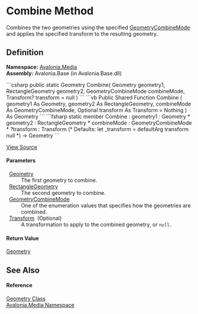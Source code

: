 # Combine Method


Combines the two geometries using the specified <a href="T_Avalonia_Media_GeometryCombineMode">GeometryCombineMode</a> and applies the specified transform to the resulting geometry.



## Definition
**Namespace:** <a href="N_Avalonia_Media">Avalonia.Media</a>  
**Assembly:** Avalonia.Base (in Avalonia.Base.dll)

<Tabs groupId="api-code-preview">
<TabItem value="csharp" label="C#">
```csharp
public static Geometry Combine(
	Geometry geometry1,
	RectangleGeometry geometry2,
	GeometryCombineMode combineMode,
	Transform? transform = null
)
```
</TabItem>
<TabItem value="vb" label="VB">
```vb
Public Shared Function Combine ( 
	geometry1 As Geometry,
	geometry2 As RectangleGeometry,
	combineMode As GeometryCombineMode,
	Optional transform As Transform = Nothing
) As Geometry
```
</TabItem>
<TabItem value="fsharp" label="F#">
```fsharp
static member Combine : 
        geometry1 : Geometry * 
        geometry2 : RectangleGeometry * 
        combineMode : GeometryCombineMode * 
        ?transform : Transform 
(* Defaults:
        let _transform = defaultArg transform null
*)
-> Geometry 
```
</TabItem>
</Tabs>



<a href="https://github.com/AvaloniaUI/Avalonia/tree/master/src/Avalonia.Base/Media/Geometry.cs#L237" title="View the source code">View Source</a>



#### Parameters
<dl><dt>  <a href="T_Avalonia_Media_Geometry">Geometry</a></dt><dd>The first geometry to combine.</dd><dt>  <a href="T_Avalonia_Media_RectangleGeometry">RectangleGeometry</a></dt><dd>The second geometry to combine.</dd><dt>  <a href="T_Avalonia_Media_GeometryCombineMode">GeometryCombineMode</a></dt><dd>One of the enumeration values that specifies how the geometries are combined.</dd><dt>  <a href="T_Avalonia_Media_Transform">Transform</a>  (Optional)</dt><dd>A transformation to apply to the combined geometry, or <code>null</code>.</dd></dl>

#### Return Value
<a href="T_Avalonia_Media_Geometry">Geometry</a>  


## See Also


#### Reference
<a href="T_Avalonia_Media_Geometry">Geometry Class</a>  
<a href="N_Avalonia_Media">Avalonia.Media Namespace</a>  

